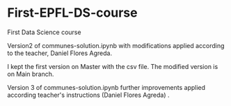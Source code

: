 # First-EPFL-DS-course
First Data Science  course

Version2 of communes-solution.ipynb with modifications applied according to the teacher, Daniel Flores Agreda.

I kept the first version on Master with the csv file. 
The modified version is on Main branch.

Version 3 of communes-solution.ipynb further improvements applied according teacher's instructions (Daniel Flores Agreda)
.
